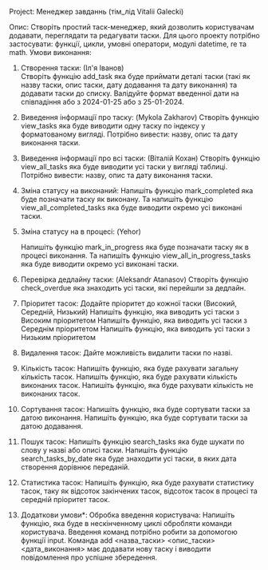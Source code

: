 Project: Менеджер завданнь (тім_лід Vitalii Galecki)

Опис:
Створіть простий таск-менеджер, який дозволить користувачам додавати, переглядати та редагувати таски. Для цього проекту потрібно застосувати: функції, цикли, умовні оператори, модулі datetime, re та math.
Умови виконання:

1) Створення таски: (Іл'я Іванов)   
   Створіть функцію add_task яка буде приймати деталі таски (такі як назву таски, опис таски, дату додавання та дату виконання) та додавати таски до списку.
   Валідуйте формат введенної дати на співпадіння або з 2024-01-25 або з 25-01-2024.

2) Виведення інформації про таску: (Mykola Zakharov)
   Створіть функцію view_tasks яка буде виводити одну таску по індексу у форматованому вигляді.
   Потрібно вивести: назву, опис та дату виконання таски.

3) Виведення інформації про всі таски: (Віталій Кохан)
   Створіть функцію view_all_tasks яка буде виводити усі таски у вигляді таблиці.
   Потрібно вивести: назву, опис та дату виконання таски.

4) Зміна статусу на виконаний:
   Напишіть функцію mark_completed яка буде позначати таску як виконану.
   Та напишіть функцію view_all_completed_tasks яка буде виводити окремо усі виконані таски.

5) Зміна статусу на в процесі: (Yehor)

   Напишіть функцію mark_in_progress яка буде позначати таску як в процесі виконання.
   Та напишіть функцію view_all_in_progress_tasks яка буде виводити окремо усі виконані таски.

6) Перевірка дедлайну таски: (Aleksandr Atanasov)
   Створіть функцію check_overdue яка знаходить усі таски, які перейшли за дедлайн.

7) Пріоритет тасок:
   Додайте пріоритет до кожної таски (Високий, Середній, Низький)
   Напишіть функцію, яка виводить усі таски з Високим пріоритетом
   Напишіть функцію, яка виводить усі таски з Середнім пріоритетом
   Напишіть функцію, яка виводить усі таски з Низьким пріоритетом

8) Видалення тасок:
   Дайте можливість видалити таски по назві.

9) Кількість тасок:
   Напишіть функцію, яка буде рахувати загальну кількість тасок.
   Напишіть функцію, яка буде рахувати кількість виконаних тасок.
   Напишіть функцію, яка буде рахувати кількість не виконаних тасок.

10) Сортування тасок:
   Напишіть функцію, яка буде сортувати таски за датою виконання.
   Напишіть функцію, яка буде сортувати таски за датою додавання.

11) Пошук тасок:
   Напишіть функцію search_tasks яка буде шукати по слову у назві або описі таски.
   Напишіть функцію search_tasks_by_date яка буде знаходити усі таски, в яких дата створення дорівнює переданій.

12) Статистика тасок:
   Напишіть функцію, яка буде рахувати статистику тасок, таку як відсоток закінчених тасок, відсоток тасок в процесі та середній пріоритет тасок.

13) Додаткови умови*:
   Обробка введення користувача:
   Напишіть функцію, яка буде в нескінченному циклі обробляти команди користувача.
   Введення команд потрібно робити за допомогою функції input.
   Команда add <назва_таски> <опис_таски> <дата_виконання> має додавати нову таску і виводити повідомлення про успішне збередення.
